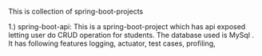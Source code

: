 This is collection of  spring-boot-projects

1.) spring-boot-api: This is a spring-boot-project which has api exposed letting user do CRUD operation for students. The database used is MySql . It has following features
					 logging,
				     actuator, 
					 test cases,
					 profiling,
					 
					 